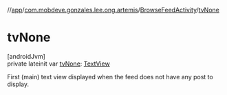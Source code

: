 //[app](../../../index.md)/[com.mobdeve.gonzales.lee.ong.artemis](../index.md)/[BrowseFeedActivity](index.md)/[tvNone](tv-none.md)

# tvNone

[androidJvm]\
private lateinit var [tvNone](tv-none.md): [TextView](https://developer.android.com/reference/kotlin/android/widget/TextView.html)

First (main) text view displayed when the feed does not have any post to display.
